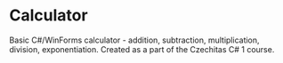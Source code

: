# Calculator
Basic C#/WinForms calculator - addition, subtraction, multiplication, division, exponentiation.
Created as a part of the Czechitas C# 1 course.